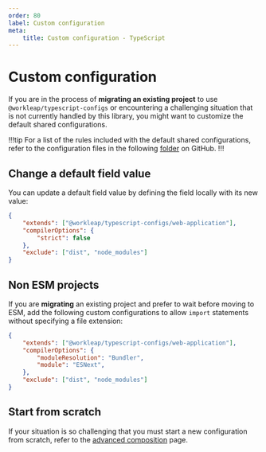 ```yaml
---
order: 80
label: Custom configuration
meta:
    title: Custom configuration - TypeScript
---
```


# Custom configuration

If you are in the process of **migrating an existing project** to use `@workleap/typescript-configs` or encountering a challenging situation that is not currently handled by this library, you might want to customize the default shared configurations.

!!!tip
For a list of the rules included with the default shared configurations, refer to the configuration files in the following [folder](https://github.com/workleap/wl-web-configs/tree/main/packages/typescript-configs) on GitHub.
!!!

## Change a default field value

You can update a default field value by defining the field locally with its new value:

```json !#4 tsconfig.json
{
    "extends": ["@workleap/typescript-configs/web-application"],
    "compilerOptions": {
        "strict": false
    },
    "exclude": ["dist", "node_modules"]
}
```

## Non ESM projects

If you are **migrating** an existing project and prefer to wait before moving to ESM, add the following custom configurations to allow `import` statements without specifying a file extension:

```json !#4-5 tsconfig.json
{
    "extends": ["@workleap/typescript-configs/web-application"],
    "compilerOptions": {
        "moduleResolution": "Bundler",
        "module": "ESNext",
    },
    "exclude": ["dist", "node_modules"]
}
```

## Start from scratch

If your situation is so challenging that you must start a new configuration from scratch, refer to the [advanced composition](advanced-composition.md) page.
